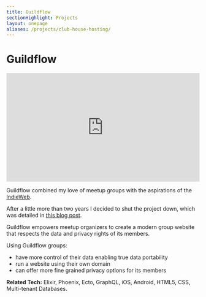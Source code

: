 ```yaml
---
title: Guildflow
sectionHighlight: Projects
layout: onepage
aliases: /projects/club-house-hosting/
---
```


# Guildflow

<div style="padding:56.25% 0 0 0;position:relative;"><iframe src="https://player.vimeo.com/video/469827044?h=38e11df892&amp;badge=0&amp;autopause=0&amp;player_id=0&amp;app_id=58479" frameborder="0" allow="autoplay; fullscreen; picture-in-picture" allowfullscreen style="position:absolute;top:0;left:0;width:100%;height:100%;" title="Demoing Guildflow at IndyHall Show and Tell"></iframe></div><script src="https://player.vimeo.com/api/player.js"></script>

Guildflow combined my love of meetup groups with the aspirations of the [IndieWeb](https://indieweb.org/IndieWeb).

After a little more than two years I decided to shut the project down, which was detailed in [this blog post](/posts/2021/10/guildflow-shutdown/).

Guildflow empowers meetup organizers to create a modern group website that respects the data and privacy rights of its members.

Using Guildflow groups:

* have more control of their data enabling true data portability
* run a website using their own domain
* can offer more fine grained privacy options for its members

**Related Tech:** Elixir, Phoenix, Ecto, GraphQL, iOS, Android, HTML5, CSS, Multi-tenant Databases.

